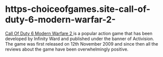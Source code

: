 # https-choiceofgames.site-call-of-duty-6-modern-warfar-2-
[Call Of Duty 6 Modern Warfare 2 ](https://choiceofgames.site/call-of-duty-6-modern-warfar-2/)is a popular action game that has been developed by Infinity Ward and published under the banner of Activision. The game was first released on 12th November 2009 and since then all the reviews about the game have been overwhelmingly positive. 
